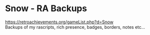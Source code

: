 # Snow - RA Backups 

https://retroachievements.org/gameList.php?d=Snow
<br>
Backups of my rascripts, rich presence, badges, borders, notes etc...
<br>
